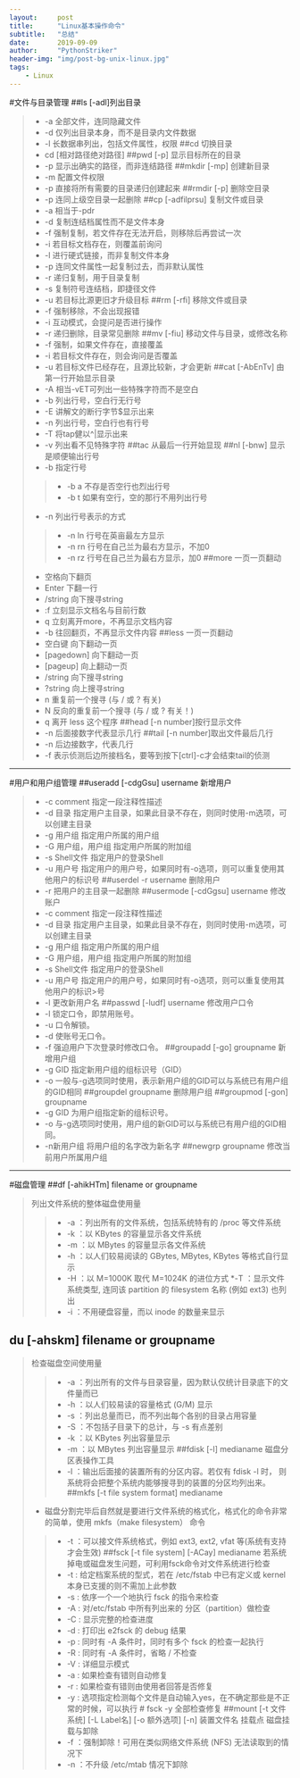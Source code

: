 ```yaml
---
layout:     post
title:      "Linux基本操作命令"
subtitle:   "总结"
date:       2019-09-09
author:     "PythonStriker"
header-img: "img/post-bg-unix-linux.jpg"
tags:
    - Linux
---
```



#文件与目录管理
##ls [-adl]列出目录
>* -a 全部文件，连同隐藏文件
>* -d 仅列出目录本身，而不是目录内文件数据
>* -l 长数据串列出，包括文件属性，权限
##cd 切换目录
>* cd [相对路径绝对路径]
##pwd [-p] 显示目标所在的目录
>* -p 显示出确实的路径，而非连结路径
##mkdir [-mp] 创建新目录
>* -m 配置文件权限
>* -p 直接将所有需要的目录递归创建起来
##rmdir [-p] 删除空目录
>* -p 连同上级空目录一起删除
##cp [-adfilprsu] 复制文件或目录
>* -a 相当于-pdr
>* -d 复制连结档属性而不是文件本身
>* -f 强制复制，若文件存在无法开启，则移除后再尝试一次
>* -i 若目标文档存在，则覆盖前询问
>* -l 进行硬式链接，而非复制文件本身
>* -p 连同文件属性一起复制过去，而非默认属性
>* -r 递归复制，用于目录复制
>* -s 复制符号连结档，即捷径文件
>* -u 若目标比源更旧才升级目标
##rm [-rfi] 移除文件或目录
>* -f 强制移除，不会出现报错
>* -i 互动模式，会提问是否进行操作
>* -r 递归删除，目录常见删除
##mv [-fiu] 移动文件与目录，或修改名称
>* -f 强制，如果文件存在，直接覆盖
>* -i 若目标文件存在，则会询问是否覆盖
>* -u 若目标文件已经存在，且源比较新，才会更新
##cat [-AbEnTv] 由第一行开始显示目录
>* -A 相当-vET可列出一些特殊字符而不是空白
>* -b 列出行号，空白行无行号
>* -E 讲解文的断行字节$显示出来
>* -n 列出行号，空白行也有行号
>* -T 将tap健以^|显示出来
>* -v 列出看不见特殊字符
##tac 从最后一行开始显现
##nl [-bnw] 显示是顺便输出行号
>* -b 指定行号
>>* -b a 不存是否空行也烈出行号
>>* -b t 如果有空行，空的那行不用列出行号
>* -n 列出行号表示的方式
>>* -n ln 行号在英亩最左方显示
>>* -n rn 行号在自己兰为最右方显示，不加0
>>* -n rz 行号在自己兰为最右方显示，加0
##more 一页一页翻动
>* 空格向下翻页
>* Enter 下翻一行
>* /string 向下搜寻string
>* :f 立刻显示文档名与目前行数
>* q 立刻离开more，不再显示文档内容
>* -b 往回翻页，不再显示文件内容
##less 一页一页翻动
>* 空白键 向下翻动一页
>* [pagedown] 向下翻动一页
>* [pageup] 向上翻动一页
>* /string 向下搜寻string
>* ?string 向上搜寻string
>* n 重复前一个搜寻 (与 / 或 ? 有关)
>* N 反向的重复前一个搜寻 (与 / 或 ? 有关！)
>* q 离开 less 这个程序
##head [-n number]按行显示文件
>* -n 后面接数字代表显示几行
##tail [-n number]取出文件最后几行
>* -n 后边接数字，代表几行
>* -f 表示侦测后边所接档名，要等到按下[ctrl]-c才会结束tail的侦测
***
#用户和用户组管理
##useradd [-cdgGsu] username 新增用户
>* -c comment 指定一段注释性描述
>* -d 目录 指定用户主目录，如果此目录不存在，则同时使用-m选项，可以创建主目录
>* -g 用户组 指定用户所属的用户组
>* -G 用户组，用户组 指定用户所属的附加组
>* -s Shell文件 指定用户的登录Shell
>* -u 用户号 指定用户的用户号，如果同时有-o选项，则可以重复使用其他用户的标识号
##userdel -r username 删除用户
>* -r 把用户的主目录一起删除
##usermode [-cdGgsu] username 修改账户
>* -c comment 指定一段注释性描述
>* -d 目录 指定用户主目录，如果此目录不存在，则同时使用-m选项，可以创建主目录
>* -g 用户组 指定用户所属的用户组
>* -G 用户组，用户组 指定用户所属的附加组
>* -s Shell文件 指定用户的登录Shell
>* -u 用户号 指定用户的用户号，如果同时有-o选项，则可以重复使用其他用户的标识>号
>* -l 更改新用户名
##passwd [-ludf] username 修改用户口令
>* -l 锁定口令，即禁用账号。
>* -u 口令解锁。
>* -d 使账号无口令。
>* -f 强迫用户下次登录时修改口令。
##groupadd [-go] groupname 新增用户组
>* -g GID 指定新用户组的组标识号（GID）
>* -o 一般与-g选项同时使用，表示新用户组的GID可以与系统已有用户组的GID相同
##groupdel groupname 删除用户组
##groupmod [-gon] groupname
>* -g GID 为用户组指定新的组标识号。
>* -o 与-g选项同时使用，用户组的新GID可以与系统已有用户组的GID相同。
>* -n新用户组 将用户组的名字改为新名字
##newgrp groupname 修改当前用户所属用户组
***
#磁盘管理
##df [-ahikHTm] filename or groupname 
>列出文件系统的整体磁盘使用量
>>* -a ：列出所有的文件系统，包括系统特有的 /proc 等文件系统
>>* -k ：以 KBytes 的容量显示各文件系统
>>* -m ：以 MBytes 的容量显示各文件系统
>>* -h ：以人们较易阅读的 GBytes, MBytes, KBytes 等格式自行显示
>>* -H ：以 M=1000K 取代 M=1024K 的进位方式
>> *-T ：显示文件系统类型, 连同该 partition 的 filesystem 名称 (例如 ext3) 也列出
>>* -i ：不用硬盘容量，而以 inode 的数量来显示
## du [-ahskm] filename or groupname
>检查磁盘空间使用量
>>* -a ：列出所有的文件与目录容量，因为默认仅统计目录底下的文件量而已
>>* -h ：以人们较易读的容量格式 (G/M) 显示
>>* -s ：列出总量而已，而不列出每个各别的目录占用容量
>>* -S ：不包括子目录下的总计，与 -s 有点差别
>>* -k ：以 KBytes 列出容量显示
>>* -m ：以 MBytes 列出容量显示
##fdisk [-l] medianame
>磁盘分区表操作工具
>>* -l ：输出后面接的装置所有的分区内容。若仅有 fdisk -l 时， 则系统将会把整个系统内能够搜寻到的装置的分区均列出来。
##mkfs [-t file system format] medianame
>* 磁盘分割完毕后自然就是要进行文件系统的格式化，格式化的命令非常的简单，使用 mkfs（make filesystem） 命令
>>* -t ：可以接文件系统格式，例如 ext3, ext2, vfat 等(系统有支持才会生效)
##fsck [-t file system]  [-ACay] medianame
> 若系统掉电或磁盘发生问题，可利用fsck命令对文件系统进行检查
>>* -t : 给定档案系统的型式，若在 /etc/fstab 中已有定义或 kernel 本身已支援的则不需加上此参数
>>* -s : 依序一个一个地执行 fsck 的指令来检查
>>* -A : 对/etc/fstab 中所有列出来的 分区（partition）做检查
>>* -C : 显示完整的检查进度
>>* -d : 打印出 e2fsck 的 debug 结果
>>* -p : 同时有 -A 条件时，同时有多个 fsck 的检查一起执行
>>* -R : 同时有 -A 条件时，省略 / 不检查
>>* -V : 详细显示模式
>>* -a : 如果检查有错则自动修复
>>* -r : 如果检查有错则由使用者回答是否修复
>>* -y : 选项指定检测每个文件是自动输入yes，在不确定那些是不正常的时候，可以执行 # fsck -y 全部检查修复
##mount [-t 文件系统]  [-L Label名]  [-o 额外选项]  [-n]  装置文件名  挂载点
> 磁盘挂载与卸除
>>* -f ：强制卸除！可用在类似网络文件系统 (NFS) 无法读取到的情况下
>>* -n ：不升级 /etc/mtab 情况下卸除
